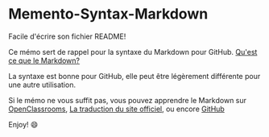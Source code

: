 # Memento-Syntax-Markdown

Facile d'écrire son fichier README!

Ce mémo sert de rappel pour la syntaxe du Markdown pour GitHub. [Qu'est ce que le Markdown?](https://fr.wikipedia.org/wiki/Markdown)

La syntaxe est bonne pour GitHub, elle peut être légèrement différente pour une autre utilisation.

Si le mémo ne vous suffit pas, vous pouvez apprendre le Markdown sur [OpenClassrooms](https://openclassrooms.com/courses/redigez-en-markdown),
[La traduction du site officiel](https://michelf.ca/projets/php-markdown/syntaxe/),
ou encore [GitHub](https://guides.github.com/features/mastering-markdown/)

Enjoy! :smile:
